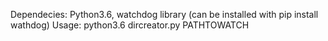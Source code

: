 Dependecies: Python3.6, watchdog library (can be installed with pip install wathdog)
Usage: python3.6 dircreator.py PATHTOWATCH
